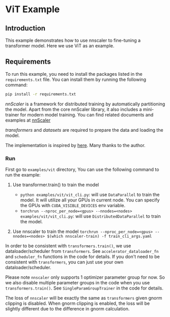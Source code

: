 # ViT Example

## Introduction

This example demonstrates how to use nnscaler to fine-tuning a transformer model. Here we use ViT as an example.

## Requirements

To run this example, you need to install the packages listed in the `requirements.txt` file. You can install them by running the following command:

```bash
pip install -r requirements.txt
```

*nnScaler* is a framework for distributed training by automatically partitioning the model. Apart from the core nnScaler library, it also includes a mini-trainer for modern model training. You can find related documents and examples at [nnScaler](https://github.com/microsoft/nnscaler)

*transformers* and *datasets* are required to prepare the data and loading the model.

The implementation is inspired by [here](https://medium.com/@supersjgk/fine-tuning-vision-transformer-with-hugging-face-and-pytorch-df19839d5396). Many thanks to the author.


### Run

First go to `examples/vit` directory, You can use the following command to run the example:

1. Use transformer.train() to train the model
    - `python examples/vit/vit_cli.py`: will use `DataParallel` to train the model.
        It will utilize all your GPUs in current node.
        You can specify the GPUs with `CUDA_VISIBLE_DEVICES` env variable.
    - `torchrun --nproc_per_node=<gpus> --nnodes=<nodes> examples/vit/vit_cli.py`: will use `DistributedDataParallel` to train the model.

2. Use nnscaler to train the model
    `torchrun --nproc_per_node=<gpus> --nnodes=<nodes> $(which nnscaler-train) -f train_cli_args.yaml`

In order to be consistent with `transformers.train()`,
we use dataloader/scheduler from `transformers`.
See `accelerator_dataloader_fn` and `scheduler_fn` functions in the code for details.
If you don't need to be consistent with `transformers`, you can just use your own dataloader/scheduler.

Please note `nnscaler` only supports 1 optimizer parameter group for now. So we also disable multiple parameter groups in the code when you use `transformers.train()`.
See `SingleParamGroupTrainer` in the code for details.

The loss of `nnscaler` will be exactly the same as `transformers` given gnorm clipping is disabled.
When gnorm clipping is enabled, the loss will be slightly different
due to the difference in gnorm calculation.
